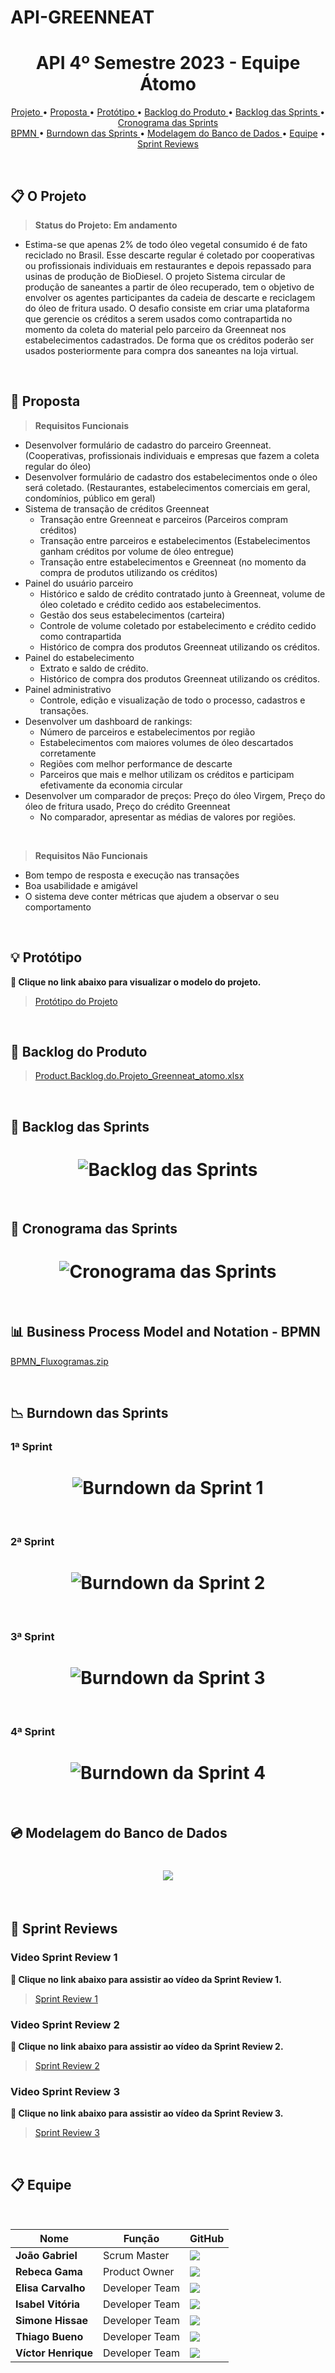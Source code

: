 # API-GREENNEAT


<h1 align="center">API 4º Semestre 2023 - Equipe Átomo</h1>

<p align="center">
  <a href ="#projeto"> Projeto </a>  •
  <a href ="#proposta"> Proposta </a>  • 
  <a href ="#prototipo"> Protótipo </a>  • 
  <a href ="#backlog-do-produto"> Backlog do Produto </a> • 
  <a href ="#backlog-das-sprints"> Backlog das Sprints </a> • 
  <a href ="#cronograma-das-sprints"> Cronograma das Sprints </a>
  <br>
  <a href ="#bpmn"> BPMN </a>  •
  <a href ="#burndown-das-sprints"> Burndown das Sprints </a>  •
  <a href ="#modelagem-banco"> Modelagem do Banco de Dados </a>  •
  <a href ="#equipe">Equipe</a>  •
  <a href ="#review">Sprint Reviews</a> 
</p>

<br>

<span id="projeto">
  
## :clipboard: O Projeto

> **Status do Projeto: Em andamento**
- Estima-se que apenas 2% de todo óleo vegetal consumido é de fato reciclado no Brasil. Esse
descarte regular é coletado por cooperativas ou profissionais individuais em restaurantes e depois
repassado para usinas de produção de BioDiesel.
O projeto Sistema circular de produção de saneantes a partir de óleo recuperado, tem o objetivo
de envolver os agentes participantes da cadeia de descarte e reciclagem do óleo de fritura usado.
O desafio consiste em criar uma plataforma que gerencie os créditos a serem usados como contrapartida no momento da coleta do material pelo parceiro da Greenneat nos estabelecimentos cadastrados. De forma que os créditos poderão ser usados posteriormente para compra dos saneantes na loja virtual.

<br>

<span id="proposta">
  
## :dart: Proposta

> **Requisitos Funcionais**
- Desenvolver formulário de cadastro do parceiro Greenneat. (Cooperativas, profissionais individuais e empresas que fazem a coleta regular do óleo)
- Desenvolver formulário de cadastro dos estabelecimentos onde o óleo será coletado. (Restaurantes, estabelecimentos comerciais em geral, condomínios, público em geral)
- Sistema de transação de créditos Greenneat
  - Transação entre Greenneat e parceiros (Parceiros compram créditos)
  - Transação entre parceiros e estabelecimentos (Estabelecimentos ganham créditos por volume de óleo entregue)
  - Transação entre estabelecimentos e Greenneat (no momento da compra de produtos utilizando os créditos)
- Painel do usuário parceiro
  - Histórico e saldo de crédito contratado junto à Greenneat, volume de óleo coletado e crédito cedido aos estabelecimentos.
  - Gestão dos seus estabelecimentos (carteira)
  - Controle de volume coletado por estabelecimento e crédito cedido como contrapartida
  - Histórico de compra dos produtos Greenneat utilizando os créditos.
- Painel do estabelecimento
  - Extrato e saldo de crédito.
  - Histórico de compra dos produtos Greenneat utilizando os créditos.
- Painel administrativo
  - Controle, edição e visualização de todo o processo, cadastros e transações.
- Desenvolver um dashboard de rankings:
  - Número de parceiros e estabelecimentos por região
  - Estabelecimentos com maiores volumes de óleo descartados corretamente
  - Regiões com melhor performance de descarte
  - Parceiros que mais e melhor utilizam os créditos e participam efetivamente da economia circular
- Desenvolver um comparador de preços: Preço do óleo Virgem, Preço do óleo de fritura usado, Preço do crédito Greenneat
  - No comparador, apresentar as médias de valores por regiões.

<br>
 
> **Requisitos Não Funcionais**
- Bom tempo de resposta e execução nas transações
- Boa usabilidade e amigável
- O sistema deve conter métricas que ajudem a observar o seu comportamento

<br>

<span id="prototipo">
  
## :bulb: Protótipo

**:link: Clique no link abaixo para visualizar o modelo do projeto.**  
> [Protótipo do Projeto](https://www.figma.com/file/jpQboGEmYUCgpLFWup2uU6/GREENNEAT---%C3%81tomo?type=design&node-id=0%3A1&mode=design&t=4AqjYenYwX60uTdL-1)

<br>

<span id="backlog-do-produto">

## :calendar: Backlog do Produto

> [Product.Backlog.do.Projeto_Greenneat_atomo.xlsx](https://github.com/atomofatec/API-GREENNEAT/files/13258616/Product.Backlog.do.Projeto_Greenneat_atomo.xlsx)


<br>

<span id="backlog-das-sprints">

## :calendar: Backlog das Sprints

<h1 align="center"><img src="https://github.com/atomofatec/API-GREENNEAT/blob/main/imagens/backlog_sprints.png" alt="Backlog das Sprints"/></h1> 

<br>

<span id="cronograma-das-sprints">

## :calendar: Cronograma das Sprints

<h1 align="center"><img src="https://github.com/atomofatec/API-GREENNEAT/blob/main/imagens/cronograma_sprints.png" alt="Cronograma das Sprints"/></h1> 

<br>

<span id="bpmn">
  
## 📊 Business Process Model and Notation - BPMN

[BPMN_Fluxogramas.zip](https://github.com/atomofatec/API-GREENNEAT/files/13258598/BPMN_Fluxogramas.zip)

<br>

<span id="burndown-das-sprints">

## :chart_with_downwards_trend: Burndown das Sprints
  
<h3>1ª Sprint</h3>

<h1 align="center"><img src="https://github.com/atomofatec/API-GREENNEAT/blob/main/imagens/burndown_sprint1.png" alt="Burndown da Sprint 1"/></h1> 

<br>

<h3>2ª Sprint</h3>

<h1 align="center"><img src="https://github.com/atomofatec/API-GREENNEAT/blob/main/imagens/burndown_sprint2.jpg" alt="Burndown da Sprint 2"/></h1> 

<br>

<h3>3ª Sprint</h3>

<h1 align="center"><img src="https://github.com/atomofatec/API-GREENNEAT/blob/main/imagens/burndown_sprint3.jpeg" alt="Burndown da Sprint 3"/></h1> 

<br>

  <h3>4ª Sprint</h3>

<h1 align="center"><img src="https://github.com/atomofatec/API-GREENNEAT/blob/main/imagens/burndown_sprint4.png" alt="Burndown da Sprint 4"/></h1> 

<br>

<span id="modelagem-banco">

## :cd: Modelagem do Banco de Dados

<h1 align="center"><img src="https://github.com/atomofatec/API-GREENNEAT/blob/main/imagens/modelagem_banco.png" /></h1> 

<br>


<span id="review">

## :camera_flash: Sprint Reviews

<h3>Video Sprint Review 1</h3>

**:link: Clique no link abaixo para assistir ao vídeo da Sprint Review 1.**  
> [Sprint Review 1](https://youtu.be/cO5zFNtnz98?feature=shared)

<h3>Video Sprint Review 2</h3>

**:link: Clique no link abaixo para assistir ao vídeo da Sprint Review 2.**  
> [Sprint Review 2](https://www.youtube.com/watch?v=IFZ-cbV5QTU)

<h3>Video Sprint Review 3</h3>

**:link: Clique no link abaixo para assistir ao vídeo da Sprint Review 3.**  
> [Sprint Review 3](https://www.youtube.com/watch?v=TTgM_wds4mo)

<!-- //
<span id="produto">

## :package: Produto

<h3>1ª Sprint - 13/03 a 02/04</h3>

<!-- //

<br>

<h3>2ª Sprint - 03/04 a 23/04</h3>

//
  
<br>

<h3>3ª Sprint - 24/04 a 14/05</h3>

//
  
<br>

<h3>4ª Sprint - 15/05 a 04/06</h3>

// -->
  
<br>

<span id="equipe">
  
  ## :clipboard: Equipe

<br>

|Nome|Função|GitHub|
| -------- |-------- |-------- |
|**João Gabriel**|Scrum Master|[![](https://bit.ly/3f9Xo0P)](https://github.com/JoaoGRMira)|
|**Rebeca Gama**|Product Owner|[![](https://bit.ly/3f9Xo0P)](https://github.com/RebecaGama)|
|**Elisa Carvalho**|Developer Team|[![](https://bit.ly/3f9Xo0P)](https://github.com/elisadsc)|
|**Isabel Vitória**|Developer Team|[![](https://bit.ly/3f9Xo0P)](https://github.com/IsabelRReis)|
|**Simone Hissae**|Developer Team|[![](https://bit.ly/3f9Xo0P)](https://github.com/Simonehk)|
|**Thiago Bueno**|Developer Team|[![](https://bit.ly/3f9Xo0P)](https://github.com/TjBueno)|
|**Víctor Henrique**|Developer Team|[![](https://bit.ly/3f9Xo0P)](https://github.com/ViktorHenrique)|
